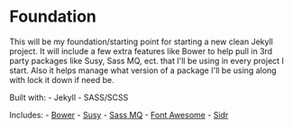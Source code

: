 # Foundation
This will be my foundation/starting point for starting a new clean Jekyll project. It will include a few extra features like Bower to help pull in 3rd party packages like Susy, Sass MQ, ect. that I'll be using in every project I start. Also it helps manage what version of a package I'll be using along with lock it down if need be.

Built with:
	- Jekyll
	- SASS/SCSS

Includes:
	- [Bower](http://bower.io/)
		- [Susy](http://susy.oddbird.net/)
		- [Sass MQ](https://github.com/sass-mq/sass-mq)
		- [Font Awesome](http://fortawesome.github.io/Font-Awesome/)
		- [Sidr](http://www.berriart.com/sidr/)
